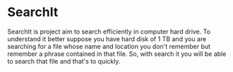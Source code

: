 # SearchIt
SearchIt is  project aim to search efficiently in computer hard drive. To understand it better suppose you have hard disk of 1 TB and you are searching  for a file whose name and location you don't remember but remember a phrase contained in that file. So, with search it you will be able to search that file and that's to quickly.
